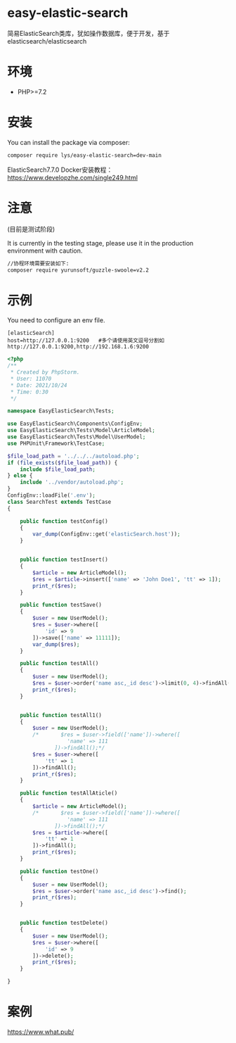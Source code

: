 # easy-elastic-search

简易ElasticSearch类库，犹如操作数据库，便于开发，基于elasticsearch/elasticsearch

# 环境
- PHP>=7.2


# 安装
You can install the package via composer:
```bash
composer require lys/easy-elastic-search=dev-main
```
ElasticSearch7.7.0 Docker安装教程：https://www.developzhe.com/single249.html
# 注意

(目前是测试阶段) 

It is currently in the testing stage, please use it in the production environment with caution.

```bash
//协程环境需要安装如下:
composer require yurunsoft/guzzle-swoole=v2.2

```

# 示例
You need to configure an env file.
```
[elasticSearch]
host=http://127.0.0.1:9200   #多个请使用英文逗号分割如 http://127.0.0.1:9200,http://192.168.1.6:9200
```

```php
<?php
/**
 * Created by PhpStorm.
 * User: 11070
 * Date: 2021/10/24
 * Time: 0:30
 */

namespace EasyElasticSearch\Tests;

use EasyElasticSearch\Components\ConfigEnv;
use EasyElasticSearch\Tests\Model\ArticleModel;
use EasyElasticSearch\Tests\Model\UserModel;
use PHPUnit\Framework\TestCase;

$file_load_path = '../../../autoload.php';
if (file_exists($file_load_path)) {
    include $file_load_path;
} else {
    include '../vendor/autoload.php';
}
ConfigEnv::loadFile('.env');
class SearchTest extends TestCase
{

    public function testConfig()
    {
        var_dump(ConfigEnv::get('elasticSearch.host'));
    }


    public function testInsert()
    {
        $article = new ArticleModel();
        $res = $article->insert(['name' => 'John Doe1', 'tt' => 1]);
        print_r($res);
    }

    public function testSave()
    {
        $user = new UserModel();
        $res = $user->where([
            'id' => 9
        ])->save(['name' => 11111]);
        var_dump($res);
    }

    public function testAll()
    {
        $user = new UserModel();
        $res = $user->order('name asc,_id desc')->limit(0, 4)->findAll();
        print_r($res);
    }


    public function testAll1()
    {
        $user = new UserModel();
        /*       $res = $user->field(['name'])->where([
                   'name' => 111
               ])->findAll();*/
        $res = $user->where([
            'tt' => 1
        ])->findAll();
        print_r($res);
    }

    public function testAllAticle()
    {
        $article = new ArticleModel();
        /*       $res = $user->field(['name'])->where([
                   'name' => 111
               ])->findAll();*/
        $res = $article->where([
            'tt' => 1
        ])->findAll();
        print_r($res);
    }

    public function testOne()
    {
        $user = new UserModel();
        $res = $user->order('name asc,_id desc')->find();
        print_r($res);
    }


    public function testDelete()
    {
        $user = new UserModel();
        $res = $user->where([
            'id' => 9
        ])->delete();
        print_r($res);
    }

}

```

# 案例
https://www.what.pub/
